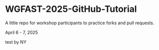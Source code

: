 # WGFAST-2025-GitHub-Tutorial

A little repo for workshop participants to practice forks and pull requests.

April 6 - 7, 2025


test by NY